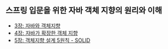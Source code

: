 ## 스프링 입문을 위한 자바 객체 지향의 원리와 이해

- [3장: 자바와 객체지향](https://github.com/wjdrbs96/Gyunny-Java-Lab/blob/master/OOP_Basic/3%EC%9E%A5/3.%20%EC%9E%90%EB%B0%94%EC%99%80%20%EA%B0%9D%EC%B2%B4%20%EC%A7%80%ED%96%A5.md)
- [4장: 자바가 확장한 객체 지향](https://github.com/wjdrbs96/Gyunny-Java-Lab/blob/master/OOP_Basic/4%EC%9E%A5/%EC%9E%90%EB%B0%94%EA%B0%80%20%ED%99%95%EC%9E%A5%ED%95%9C%20%EA%B0%9D%EC%B2%B4%20%EC%A7%80%ED%96%A5.md)
- [5장: 객체지향 설계 5원칙 - SOLID](https://github.com/wjdrbs96/Gyunny-Java-Lab/blob/master/OOP_Basic/5%EC%9E%A5/%EA%B0%9D%EC%B2%B4%EC%A7%80%ED%96%A5%20%EC%84%A4%EA%B3%84%205%EC%9B%90%EC%B9%99-SOLID.md)
